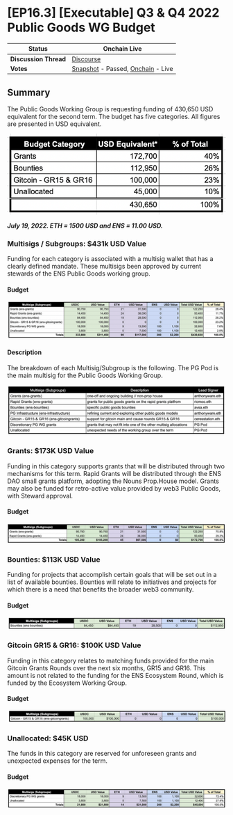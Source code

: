 # \[EP16.3] \[Executable] Q3 & Q4 2022 Public Goods WG Budget

| **Status**  | Onchain Live |
| ---- | ---- |
| **Discussion Thread** | [Discourse](https://discuss.ens.domains/t/discuss-the-public-goods-q3-q4-budget-request/13759) |
| **Votes**  | [Snapshot](https://snapshot.org/#/ens.eth/proposal/0x5c96e490f3e28d8269e8fc7e929491fb8fa5e4bd04d3379f0c4f4bb1a42dc23e) - Passed, [Onchain](https://www.tally.xyz/governance/eip155:1:0x323A76393544d5ecca80cd6ef2A560C6a395b7E3/proposal/21861129347596183989807248258922558214743224135371288783165185538477576992486) - Live |

## Summary

The Public Goods Working Group is requesting funding of 430,650 USD equivalent for the second term. The budget has five categories. All figures are presented in USD equivalent.

![Screen Shot 2022-07-19 at 6.17.05 PM|690x254, 50%](img/ep16-3-img1.png)

***July 19, 2022. ETH = 1500 USD and ENS = 11.00 USD.***

### Multisigs / Subgroups: $431k USD Value

Funding for each category is associated with a multisig wallet that has a clearly defined mandate. These multisigs been approved by current stewards of the ENS Public Goods working group.

#### Budget
![Screen Shot 2022-07-19 at 6.18.49 PM|690x119](img/ep16-3-img2.png)


#### Description

The breakdown of each Multisig/Subgroup is the following. The PG Pod is the main multisig for the Public Goods Working Group.

![Screen Shot 2022-07-19 at 6.00.42 PM|690x158](img/ep16-3-img3.png)

### Grants: $173K USD Value

Funding in this category supports grants that will be distributed through two mechanisms for this term. Rapid Grants will be distributed through the ENS DAO small grants platform, adopting the Nouns Prop.House model. Grants may also be funded for retro-active value provided by web3 Public Goods, with Steward approval.

#### Budget

![Screen Shot 2022-07-19 at 5.11.33 PM|690x65](img/ep16-3-img4.jpeg)


### Bounties: $113K USD Value

Funding for projects that accomplish certain goals that will be set out in a list of available bounties. Bounties will relate to initiatives and projects for which there is a need that benefits the broader web3 community.

#### Budget

![Screen Shot 2022-07-19 at 5.11.44 PM|690x40](img/ep16-3-img5.png)


### Gitcoin GR15 & GR16: $100K USD Value

Funding in this category relates to matching funds provided for the main Gitcoin Grants Rounds over the next six months, GR15 and GR16. This amount is not related to the funding for the ENS Ecosystem Round, which is funded by the Ecosystem Working Group.

#### Budget

![Screen Shot 2022-07-19 at 5.11.53 PM|690x39](img/ep16-3-img6.png)



### Unallocated: $45K USD

The funds in this category are reserved for unforeseen grants and unexpected expenses for the term.

#### Budget
![Screen Shot 2022-07-19 at 6.34.24 PM|690x64](img/ep16-3-img7.png)
